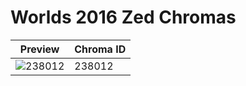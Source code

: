 # Worlds 2016 Zed Chromas

| Preview | Chroma ID |
|---------|-----------|
| ![238012](https://raw.communitydragon.org/latest/plugins/rcp-be-lol-game-data/global/default/v1/champion-chroma-images/238/238012.png) | 238012 |
